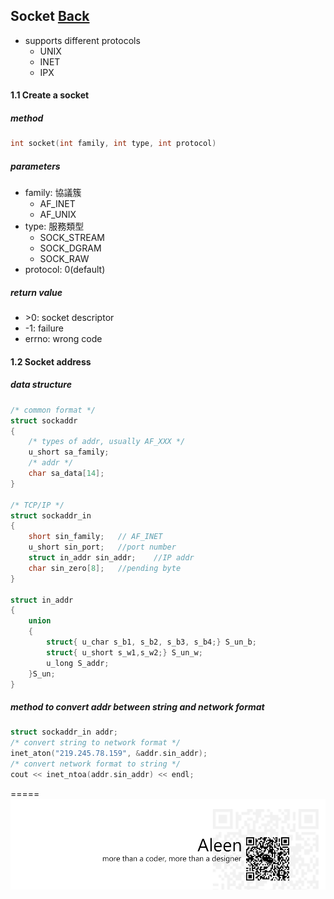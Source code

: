 ## Socket [Back](./../Coding.md)

- supports different protocols
	- UNIX
	- INET
	- IPX

#### 1.1 Create a socket
##### method
```c
int socket(int family, int type, int protocol)
```
##### parameters
- family: 協議簇
	- AF_INET
	- AF_UNIX
- type: 服務類型
	- SOCK_STREAM
	- SOCK_DGRAM
	- SOCK_RAW
- protocol: 0(default)

##### return value
- \>0: socket descriptor
- -1: failure
- errno: wrong code 

#### 1.2 Socket address
##### data structure
```c
/* common format */
struct sockaddr
{
	/* types of addr, usually AF_XXX */
	u_short sa_family;
	/* addr */
	char sa_data[14];
}

/* TCP/IP */
struct sockaddr_in
{
	short sin_family;	// AF_INET 
	u_short sin_port;	//port number
	struct in_addr sin_addr;	//IP addr
	char sin_zero[8];	//pending byte
}

struct in_addr
{
	union
	{
		struct{ u_char s_b1, s_b2, s_b3, s_b4;} S_un_b;
		struct{ u_short s_w1,s_w2;} S_un_w;
		u_long S_addr;
	}S_un;
}
```

##### method to convert addr between string and network format

```c
struct sockaddr_in addr;
/* convert string to network format */
inet_aton("219.245.78.159", &addr.sin_addr);
/* convert network format to string */
cout << inet_ntoa(addr.sin_addr) << endl;
```

=====
<a href="http://aleen42.github.io/" target="_blank" ><img src="./../../../pic/tail.gif"></a>
